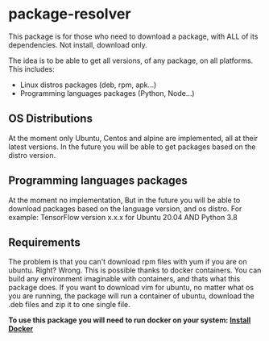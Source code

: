 # package-resolver

This package is for those who need to download a package, with ALL of its dependencies. Not install, download only.

The idea is to be able to get all versions, of any package, on all platforms. This includes:
* Linux distros packages (deb, rpm, apk...)
* Programming languages packages (Python, Node...)

## OS Distributions
At the moment only Ubuntu, Centos and alpine are implemented, all at their latest versions.
In the future you will be able to get packages based on the distro version.

## Programming languages packages
At the moment no implementation, But in the future you will be able to download packages based on the language version, and os distro.
For example: TensorFlow version x.x.x for Ubuntu 20.04 AND Python 3.8

## Requirements
The problem is that you can't download rpm files with yum if you are on ubuntu. Right? Wrong. This is possible thanks to docker containers.
You can build any environment imaginable with containers, and thats what this package does.
If you want to download vim for ubuntu, no matter what os you are running, the package will run a container of ubuntu, download the .deb files and zip it to one single file.

**To use this package you will need to run docker on your system: [Install Docker](https://docs.docker.com/get-docker/)**
